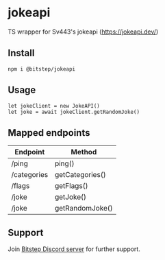 # jokeapi

TS wrapper for Sv443's jokeapi (https://jokeapi.dev/)

## Install

```
npm i @bitstep/jokeapi
```

## Usage

```
let jokeClient = new JokeAPI()
let joke = await jokeClient.getRandomJoke()
```

## Mapped endpoints

| Endpoint    | Method          |
| ----------- | --------------- |
| /ping       | ping()          |
| /categories | getCategories() |
| /flags      | getFlags()      |
| /joke       | getJoke()       |
| /joke       | getRandomJoke() |

## Support

Join [Bitstep Discord server](https://discord.gg/rdxfDxRqYv) for further support.
